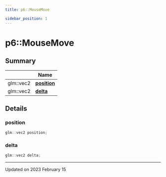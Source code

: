 ```yaml
---
title: p6::MouseMove

sidebar_position: 1
---
```


# p6::MouseMove







## Summary

|                | Name           |
| -------------- | -------------- |
| glm::vec2 | **[position](/reference/Types/mouse_move#position)**  |
| glm::vec2 | **[delta](/reference/Types/mouse_move#delta)**  |

## Details


### position

```cpp
glm::vec2 position;
```


### delta

```cpp
glm::vec2 delta;
```


-------------------------------

Updated on 2023 February 15